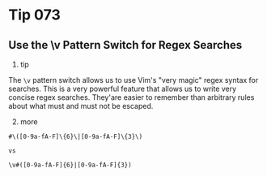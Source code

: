 # Tip 073

## Use the \v Pattern Switch for Regex Searches

1. tip

The `\v` pattern switch allows us to use Vim's "very magic" regex syntax for searches. This is a very powerful feature that allows us to write very concise regex searches. They'are easier to remember than arbitrary rules about what must and must not be escaped.

2. more

```vim
#\([0-9a-fA-F]\{6}\|[0-9a-fA-F]\{3}\)

vs

\v#([0-9a-fA-F]{6}|[0-9a-fA-F]{3})
```
